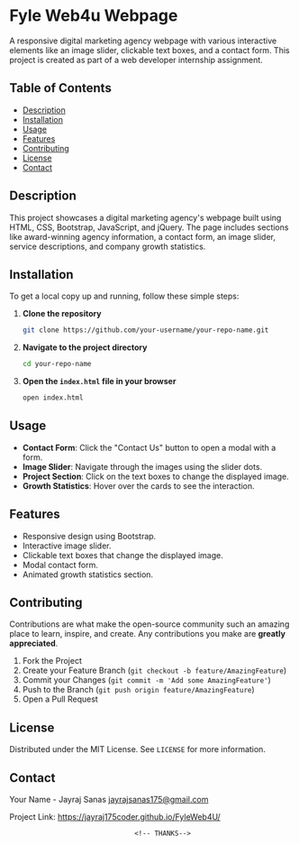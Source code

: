# Fyle Web4u  Webpage

A responsive digital marketing agency webpage with various interactive elements like an image slider, clickable text boxes, and a contact form. This project is created as part of a web developer internship assignment.

## Table of Contents

- [Description](#description)
- [Installation](#installation)
- [Usage](#usage)
- [Features](#features)
- [Contributing](#contributing)
- [License](#license)
- [Contact](#contact)

## Description

This project showcases a digital marketing agency's webpage built using HTML, CSS, Bootstrap, JavaScript, and jQuery. The page includes sections like award-winning agency information, a contact form, an image slider, service descriptions, and company growth statistics.

## Installation

To get a local copy up and running, follow these simple steps:

1. **Clone the repository**
    ```sh
    git clone https://github.com/your-username/your-repo-name.git
    ```

2. **Navigate to the project directory**
    ```sh
    cd your-repo-name
    ```

3. **Open the `index.html` file in your browser**
    ```sh
    open index.html
    ```

## Usage

- **Contact Form**: Click the "Contact Us" button to open a modal with a form.
- **Image Slider**: Navigate through the images using the slider dots.
- **Project Section**: Click on the text boxes to change the displayed image.
- **Growth Statistics**: Hover over the cards to see the interaction.

## Features

- Responsive design using Bootstrap.
- Interactive image slider.
- Clickable text boxes that change the displayed image.
- Modal contact form.
- Animated growth statistics section.

## Contributing

Contributions are what make the open-source community such an amazing place to learn, inspire, and create. Any contributions you make are **greatly appreciated**.

1. Fork the Project
2. Create your Feature Branch (`git checkout -b feature/AmazingFeature`)
3. Commit your Changes (`git commit -m 'Add some AmazingFeature'`)
4. Push to the Branch (`git push origin feature/AmazingFeature`)
5. Open a Pull Request

## License

Distributed under the MIT License. See `LICENSE` for more information.

## Contact

Your Name - Jayraj Sanas 
          jayrajsanas175@gmail.com

Project Link: https://jayraj175coder.github.io/FyleWeb4U/

                                   <!-- THANKS-->
